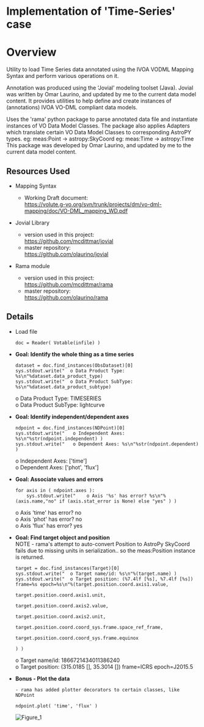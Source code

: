 # Implementation of 'Time-Series' case

# Overview
  Utility to load Time Series data annotated using the IVOA VODML Mapping Syntax
  and perform various operations on it.

  Annotation was produced using the 'Jovial' modeling toolset (Java).  Jovial
  was written by Omar Laurino, and updated by me to the current data model content.
  It provides utilities to help define and create instances of (annotations)
  IVOA VO-DML compliant data models.

  Uses the 'rama' python package to parse annotated data file and instantiate
  instances of VO Data Model Classes.  The package also applies Adapters which
  translate certain VO Data Model Classes to corresponding AstroPY types.
    eg: meas:Point -> astropy:SkyCoord
    eg: meas:Time  -> astropy:Time
  This package was developed by Omar Laurino, and updated by me to the current 
  data model content.

## Resources Used
* Mapping Syntax
  + Working Draft document:  
    https://volute.g-vo.org/svn/trunk/projects/dm/vo-dml-mapping/doc/VO-DML_mapping_WD.pdf

* Jovial Library
  + version used in this project:  
    https://github.com/mcdittmar/jovial
  + master repository:  
    https://github.com/olaurino/jovial

* Rama module
  + version used in this project:  
    https://github.com/mcdittmar/rama
  + master repository:  
    https://github.com/olaurino/rama

## Details
* Load file
    ```
    doc = Reader( Votable(infile) )
    ```

* **Goal: Identify the whole thing as a time series**
    ```
    dataset = doc.find_instances(ObsDataset)[0]
    sys.stdout.write("  o Data Product Type: %s\n"%dataset.data_product_type)
    sys.stdout.write("  o Data Product SubType: %s\n"%dataset.data_product_subtype)
    ```  
  o Data Product Type: TIMESERIES  
  o Data Product SubType: lightcurve  

* **Goal: Identify independent/dependent axes**
    ```
    ndpoint = doc.find_instances(NDPoint)[0]
    sys.stdout.write("   o Independent Axes: %s\n"%str(ndpoint.independent) )
    sys.stdout.write("   o Dependent Axes: %s\n"%str(ndpoint.dependent) )
    ```  
  o Independent Axes: ['time']  
  o Dependent Axes: ['phot', 'flux']  

* **Goal: Associate values and errors**
    ```
    for axis in ( ndpoint.axes ):
        sys.stdout.write("    o Axis '%s' has error? %s\n"%(axis.name,"no" if (axis.stat_error is None) else "yes" ) )
    ```  
  o Axis 'time' has error? no  
  o Axis 'phot' has error? no  
  o Axis 'flux' has error? yes  

* **Goal: Find target object and position**  
  NOTE - rama's attempt to auto-convert Position to AstroPy SkyCoord fails due to missing units in serialization.. so the meas:Position instance is returned.
    ```
    target = doc.find_instances(Target)[0]
    sys.stdout.write("  o Target name/id: %s\n"%(target.name) )
    sys.stdout.write("  o Target position: (%7.4lf [%s], %7.4lf [%s]) frame=%s epoch=%s\n"%(target.position.coord.axis1.value,
                                                                                            target.position.coord.axis1.unit,
                                                                                            target.position.coord.axis2.value,
                                                                                            target.position.coord.axis2.unit,
                                                                                            target.position.coord.coord_sys.frame.space_ref_frame,
                                                                                            target.position.coord.coord_sys.frame.equinox
                                                                                            ) )
    ```  
    o Target name/id: 1866721434011386240  
    o Target position: (315.0185 [], 35.3014 []) frame=ICRS epoch=J2015.5  

* **Bonus - Plot the data**
  
      - rama has added plotter decorators to certain classes, like NDPoint
    ```
    ndpoint.plot( 'time', 'flux' )
    ```  
    ![Figure_1](https://user-images.githubusercontent.com/14201994/109398334-505f7880-790a-11eb-93f1-2cef1a1a6eca.png)
